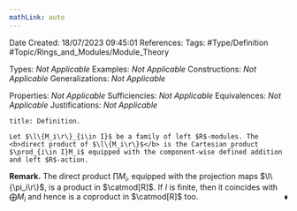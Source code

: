 ```yaml
---
mathLink: auto
---
```


<div class="topSpace"></div>

Date Created: 18/07/2023 09:45:01
References:
Tags: #Type/Definition #Topic/Rings_and_Modules/Module_Theory

Types: <i>Not Applicable</i>
Examples: <i>Not Applicable</i>
Constructions: <i>Not Applicable</i>
Generalizations: <i>Not Applicable</i>

Properties: <i>Not Applicable</i>
Sufficiencies: <i>Not Applicable</i>
Equivalences: <i>Not Applicable</i>
Justifications: <i>Not Applicable</i>

``` ad-Definition
title: Definition.

Let $\l\{M_i\r\}_{i\in I}$ be a family of left $R$-modules. The <b>direct product of $\l\{M_i\r\}$</b> is the Cartesian product $\prod_{i\in I}M_i$ equipped with the component-wise defined addition and left $R$-action.

```

<b>Remark.</b> The direct product $\prod M_i$, equipped with the projection maps $\l\{\pi_i\r\}$, is a product in $\catmod[R]$. If $I$ is finite, then it coincides with $\bigoplus M_i$ and hence is a coproduct in $\catmod[R]$ too.<span style="float:right;">$\blacklozenge$</span>